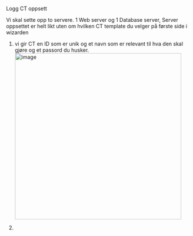 Logg CT oppsett

Vi skal sette opp to servere.
1 Web server og 1 Database server,
Server oppsettet er helt likt uten om hvilken CT template du velger på første side i wizarden

1. vi gir CT en ID som er unik og et navn som er relevant til hva den skal gjøre og et passord du husker.<img width="452" alt="image" src="https://github.com/4lbatroz/Tverfaglig-oppgave-februar/assets/134390839/c26a65bc-957b-4225-8ecf-3ba181d17d5a">

2. 
